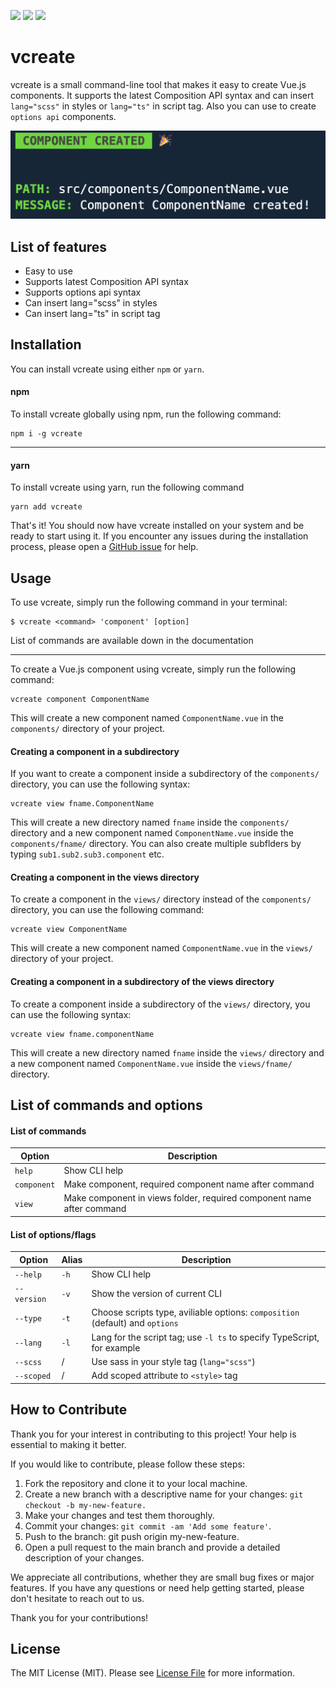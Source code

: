 ![](https://badgen.net/badge/Version/0.0.8/f2a) ![](https://badgen.net/badge/Open-Source/FREE/red) ![](https://img.shields.io/npm/dw/vcreate)
# vcreate
vcreate is a small command-line tool that makes it easy to create Vue.js components. It supports the latest Composition API syntax and can insert `lang="scss"` in styles or `lang="ts"` in script tag. Also you can use to create `options api` components.

![Image](screenshot.png)

## List of features
- Easy to use
- Supports latest Composition API syntax
- Supports options api syntax
- Can insert lang="scss" in styles
- Can insert lang="ts" in script tag

## Installation
You can install vcreate using either `npm` or `yarn`.

#### npm
To install vcreate globally using npm, run the following command:
```
npm i -g vcreate
```

---
#### yarn
To install vcreate using yarn, run the following command
```
yarn add vcreate
```

That's it! You should now have vcreate installed on your system and be ready to start using it. If you encounter any issues during the installation process, please open a [GitHub issue](https://github.com/mrdisa97/vcreate/issues) for help.
## Usage

To use vcreate, simply run the following command in your terminal:
```
$ vcreate <command> 'component' [option]
```
List of commands are available down in the documentation

---
To create a Vue.js component using vcreate, simply run the following command:
```
vcreate component ComponentName
```
This will create a new component named `ComponentName.vue` in the `components/` directory of your project.

#### Creating a component in a subdirectory
If you want to create a component inside a subdirectory of the `components/` directory, you can use the following syntax:
```
vcreate view fname.ComponentName
```
This will create a new directory named `fname` inside the `components/` directory and a new component named `ComponentName.vue` inside the `components/fname/` directory. You can also create multiple subflders by typing `sub1.sub2.sub3.component` etc.

#### Creating a component in the views directory
To create a component in the `views/` directory instead of the `components/` directory, you can use the following command:
```
vcreate view ComponentName
```
This will create a new component named `ComponentName.vue` in the `views/` directory of your project.

#### Creating a component in a subdirectory of the views directory
To create a component inside a subdirectory of the `views/` directory, you can use the following syntax:
```
vcreate view fname.componentName
```
This will create a new directory named `fname` inside the `views/` directory and a new component named `ComponentName.vue` inside the `views/fname/` directory.

## List of commands and options

#### List of commands
| Option     | Description                                                           |
| ---------- | --------------------------------------------------------------------- |
| `help`     | Show CLI help                                                         |
| `component`| Make component, required component name after command                 |
| `view`     | Make component in views folder, required component name after command |

#### List of options/flags
| Option     | Alias  | Description                                                                   |
| ---------- | ------ | ----------------------------------------------------------------------------- |
| `--help`   | `-h`   | Show CLI help                                                                 |
| `--version`| `-v`   | Show the version of current CLI                                               |
| `--type`   | `-t`   | Choose scripts type, aviliable options: `composition` (default) and `options` |
| `--lang`   | `-l`   | Lang for the script tag; use `-l ts` to specify TypeScript, for example       |
| `--scss`   |   /    | Use sass in your style tag (`lang="scss"`)                                    |
| `--scoped` |   /    | Add scoped attribute to `<style>` tag                                         |


## How to Contribute
Thank you for your interest in contributing to this project! Your help is essential to making it better.

If you would like to contribute, please follow these steps:

1. Fork the repository and clone it to your local machine.
2. Create a new branch with a descriptive name for your changes: `git checkout -b my-new-feature.`
3. Make your changes and test them thoroughly.
4. Commit your changes: `git commit -am 'Add some feature'`.
5. Push to the branch: git push origin my-new-feature.
6. Open a pull request to the main branch and provide a detailed description of your changes.

We appreciate all contributions, whether they are small bug fixes or major features. If you have any questions or need help getting started, please don't hesitate to reach out to us.

Thank you for your contributions!

## License
The MIT License (MIT). Please see [License File](LICENSE.md) for more information.